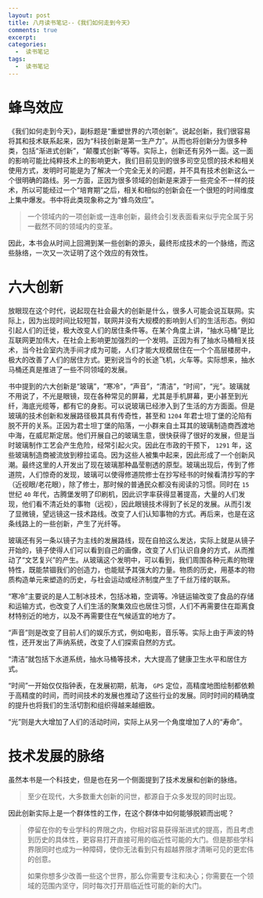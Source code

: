 ```yaml
---
layout: post
title: 八月读书笔记--《我们如何走到今天》
comments: true
excerpt: 
categories:
  -  读书笔记
tags:
  -  读书笔记
---
```



# 蜂鸟效应

《我们如何走到今天》，副标题是“重塑世界的六项创新”。说起创新，我们很容易将其和技术联系起来，因为“科技创新是第一生产力”。从而也将创新分为很多种类，包括“渐进式创新”，“颠覆式创新”等等。实际上，创新还有另外一面。这一面的影响可能比纯粹技术上的影响更大，我们目前见到的很多司空见惯的技术和相关使用方式，发明时可能是为了解决一个完全无关的问题，并不具有技术创新这么一个很明确的路线。另一方面，正因为很多领域的创新是来源于一些完全不一样的技术，所以可能经过一个“培育期”之后，相关和相似的创新会在一个很短的时间维度上集中爆发。书中将此类现象称之为“蜂鸟效应”。

> 一个领域内的一项创新或一连串创新，最终会引发表面看来似乎完全属于另一截然不同的领域内的变革。

因此，本书会从时间上回溯到某一些创新的源头，最终形成技术的一个脉络，而这些脉络，一次又一次证明了这个效应的有效性。


# 六大创新

放眼现在这个时代，说起现在社会最大的创新是什么，很多人可能会说互联网。实际上，因为出现时间比较短暂，联网并没有大规模的影响到人们的生活形态。例如引起人们的迁徙，极大改变人们的居住条件等。在某个角度上讲，“抽水马桶”是比互联网更加伟大，在社会上影响更加强烈的一个发明。正因为有了抽水马桶相关技术，当今社会室内洗手间才成为可能，人们才能大规模居住在一个个高层楼房中，极大的改善了人们的居住方式。更别说当今的长途飞机，火车等。实际想来，抽水马桶还真是推进了一些不同领域的发展。

书中提到的六大创新是“玻璃”，“寒冷”，“声音”，“清洁”，“时间”，“光”。玻璃就不用说了，不光是眼镜，现在各种常见的屏幕，尤其是手机屏幕，更小甚至到光纤，海底光缆等，都有它的身影。可以说玻璃已经渗入到了生活的方方面面。但是玻璃的技术创新和发展路径极其具有传奇性，甚至和 `1204` 年君士坦丁堡的沦陷有脱不开的关系。正因为君士坦丁堡的陷落，一小群来自土耳其的玻璃制造商西渡地中海，在威尼斯定居。他们开展自己的玻璃生意，很快获得了很好的发展，但是当时玻璃制作工艺会产生危险，经常引起火灾。因此在市政的干预下， `1291` 年，这些玻璃制造商被流放到穆拉诺岛。因为这些人被集中起来，因此形成了一个创新风潮。最终这里的人开发出了现在玻璃那种晶莹剔透的原型。玻璃出现后，传到了修道院，人们惊奇的发现，玻璃可以使得修道院修士在抄写经书的时候看清抄写的字（近视眼/老花眼），除了修士，那时候的普通民众都没有阅读的习惯。同时在 `15` 世纪 `40` 年代，古腾堡发明了印刷机，因此识字率获得显著提高，大量的人们发现，他们看不清近处的事物（远视），因此眼镜技术得到了长足的发展。从而引发了显微镜，望远镜这一技术路线。改变了人们认知事物的方式。再后来，也是在这条线路上的一些创新，产生了光纤等。

玻璃还有另一条以镜子为主线的发展路线，现在自拍这么发达，实际上就是从镜子开始的，镜子使得人们可以看到自己的画像，改变了人们认识自身的方式，从而推动了“文艺复兴”的产生。从玻璃这个发明中，可以看到，我们周围各种元素的物理特性，既能禁锢我们的创造力，也能赋予其强大的力量。物质的历史，用基本的物质构造单元来塑造的历史，与社会运动或经济制度产生了千丝万缕的联系。

“寒冷”主要说的是人工制冰技术，包括冰箱，空调等。冷链运输改变了食品的存储和运输方式，也改变了人们生活的聚集效应也居住习惯，人们不再需要住在距离食材特别近的地方，以及不再需要住在气候适宜的地方了。

“声音”则是改变了目前人们的娱乐方式，例如电影，音乐等。实际上由于声波的特性，还开发出了声纳系统，改变了人们探索自然的方式。

“清洁”就包括下水道系统，抽水马桶等技术，大大提高了健康卫生水平和居住方式。

“时间”一开始仅仅指钟表，在发展初期，航海， `GPS` 定位，高精度地图绘制都依赖于高精度的时间，而时间技术的发展也推动了这些行业的发展。同时时间的精确度的提升也将我们的生活切割和组织得越来越细致。

“光”则是大大增加了人们的活动时间，实际上从另一个角度增加了人的“寿命”。


# 技术发展的脉络

虽然本书是一个科技史，但是也在另一个侧面提到了技术发展和创新的脉络。

> 至少在现代，大多数重大创新的问世，都源自于众多发现的同时出现。

因此创新实际上是一个群体性的工作，在这个群体中如何能够脱颖而出呢？

> 停留在你的专业学科的界限之内，你相对容易获得渐进式的提高，而且考虑到历史的具体性，更容易打开直接可用的临近性可能的大门。但是那些学科界限同时也成为一种障碍，使你无法看到只有超越界限才清晰可见的更宏伟的创意。
> 
> 如果你想多少改善一些这个世界，那么你需要专注和决心；你需要在一个领域的范围内坚守，同时每次打开扇临近性可能的新的大门。
